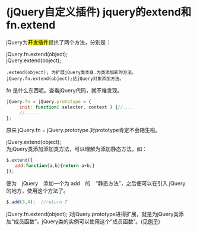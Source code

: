 # (jQuery自定义插件) jquery的extend和fn.extend

jQuery为<mark>开发插件</mark>提拱了两个方法，分别是：<br>
 
jQuery.fn.extend(object);<br>
jQuery.extend(object);<br>

`.extend(object); 为扩展jQuery类本身.为类添加新的方法。`<br>
`jQuery.fn.extend(object);给jQuery对象添加方法。`<br>

fn 是什么东西呢。查看jQuery代码，就不难发现。<br>

``` javascript 
jQuery.fn = jQuery.prototype = {
　　　init: function( selector, context ) {//....　
　　　//......
};
```

原来 jQuery.fn = jQuery.prototype.对prototype肯定不会陌生啦。<br>

jQuery.extend(object);<br>
为jQuery类添加添加类方法，可以理解为添加静态方法。如：<br>

``` javascript 
$.extend({
　　add:function(a,b){return a+b;}
});
```

便为　jQuery　添加一个为 add　的　“静态方法”，之后便可以在引入 jQuery　的地方，使用这个方法了。<br>
``` javascript 
$.add(3,4);  //return 7
```

jQuery.fn.extend(object); 对jQuery.prototype进得扩展，就是为jQuery类添加“成员函数”。jQuery类的实例可以使用这个“成员函数”。(见[例子](http://htmlpreview.github.io/?https://github.com/ql91/small-example/blob/master/jQuery_small_example/register_focus/register_focus_%24.extend.html))
